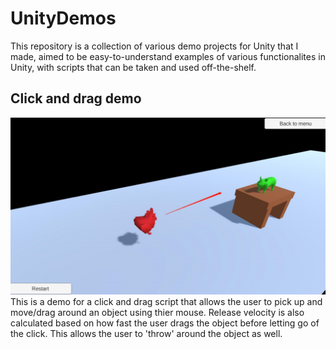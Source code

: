 # UnityDemos

This repository is a collection of various demo projects for Unity that I made, aimed to be easy-to-understand examples of various functionalites in Unity, with scripts that can be taken and used off-the-shelf.

## Click and drag demo
![Click and drag thumbnail](https://github.com/JamesG321/UnityDemos/blob/master/Images%20for%20documents/click%20and%20drag%20thumbnail.png)
This is a demo for a click and drag script that allows the user to pick up and move/drag around an object using thier mouse. Release velocity is also calculated based on how fast the user drags the object before letting go of the click. This allows the user to 'throw' around the object as well.
